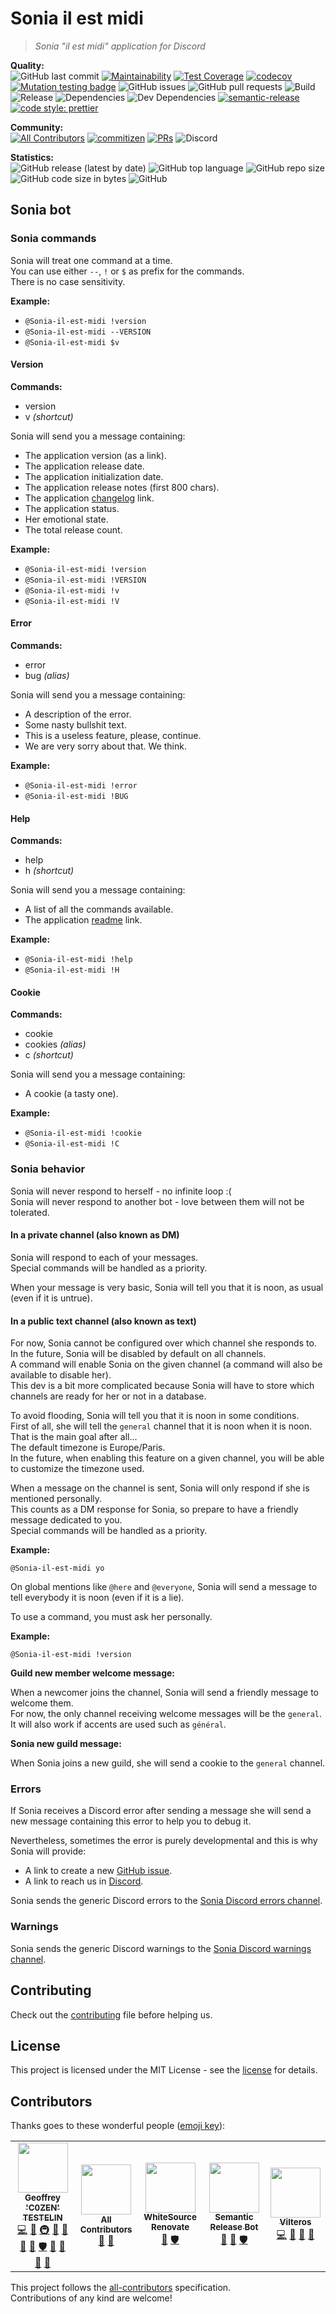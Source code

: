 # Sonia il est midi

> *Sonia "il est midi" application for Discord*

__Quality:__  
![GitHub last commit](https://img.shields.io/github/last-commit/sonia-corporation/il-est-midi-discord?style=flat-square)
[![Maintainability](https://api.codeclimate.com/v1/badges/6f8a651120877a0842b3/maintainability?style=flat-square)](https://codeclimate.com/github/Sonia-corporation/il-est-midi-discord/maintainability)
[![Test Coverage](https://api.codeclimate.com/v1/badges/6f8a651120877a0842b3/test_coverage?style=flat-square)](https://codeclimate.com/github/Sonia-corporation/il-est-midi-discord/test_coverage)
[![codecov](https://codecov.io/gh/Sonia-corporation/il-est-midi-discord/branch/develop/graph/badge.svg)](https://codecov.io/gh/Sonia-corporation/il-est-midi-discord)
[![Mutation testing badge](https://img.shields.io/endpoint?style=flat-square&url=https%3A%2F%2Fbadge-api.stryker-mutator.io%2Fgithub.com%2FSonia-corporation%2Fil-est-midi-discord%2Fdevelop)](https://dashboard.stryker-mutator.io/reports/github.com/Sonia-corporation/il-est-midi-discord/develop)
![GitHub issues](https://img.shields.io/github/issues-raw/sonia-corporation/il-est-midi-discord?style=flat-square)
![GitHub pull requests](https://img.shields.io/github/issues-pr-raw/sonia-corporation/il-est-midi-discord?style=flat-square)
![Build](https://github.com/Sonia-corporation/il-est-midi-discord/workflows/Build/badge.svg?branch=master&style=flat-square)
![Release](https://github.com/Sonia-corporation/il-est-midi-discord/workflows/Release/badge.svg?branch=master&style=flat-square)
![Dependencies](https://img.shields.io/david/sonia-corporation/il-est-midi-discord?style=flat-square)
![Dev Dependencies](https://img.shields.io/david/dev/sonia-corporation/il-est-midi-discord?style=flat-square)
[![semantic-release](https://img.shields.io/badge/%20%20%F0%9F%93%A6%F0%9F%9A%80-semantic--release-e10079.svg?style=flat-square)](https://github.com/semantic-release/semantic-release)
[![code style: prettier](https://img.shields.io/badge/code_style-prettier-ff69b4.svg?style=flat-square)](https://github.com/prettier/prettier)

__Community:__  
[![All Contributors](https://img.shields.io/badge/all_contributors-5-orange.svg?style=flat-square)](#contributors)
[![commitizen](https://img.shields.io/badge/commitizen-friendly-brightgreen.svg?style=flat-square)](http://commitizen.github.io/cz-cli/)
[![PRs](https://img.shields.io/badge/PRs-welcome-brightgreen.svg?style=flat-square)]()
![Discord](https://img.shields.io/discord/689833865279307782?style=flat-square)

__Statistics:__  
![GitHub release (latest by date)](https://img.shields.io/github/v/release/sonia-corporation/il-est-midi-discord?style=flat-square)
![GitHub top language](https://img.shields.io/github/languages/top/sonia-corporation/il-est-midi-discord?style=flat-square)
![GitHub repo size](https://img.shields.io/github/repo-size/sonia-corporation/il-est-midi-discord?style=flat-square)
![GitHub code size in bytes](https://img.shields.io/github/languages/code-size/sonia-corporation/il-est-midi-discord?style=flat-square)
![GitHub](https://img.shields.io/github/license/sonia-corporation/il-est-midi-discord?style=flat-square)

## Sonia bot

### Sonia commands

Sonia will treat one command at a time.  
You can use either `--`, `!` or `$` as prefix for the commands.  
There is no case sensitivity.

__Example:__

- `@Sonia-il-est-midi !version`  
- `@Sonia-il-est-midi --VERSION`  
- `@Sonia-il-est-midi $v`  

#### Version

__Commands:__

- version
- v *(shortcut)*

Sonia will send you a message containing:

- The application version (as a link).
- The application release date.
- The application initialization date.
- The application release notes (first 800 chars).
- The application [changelog](CHANGELOG.md) link.
- The application status.
- Her emotional state.
- The total release count.

__Example:__

- `@Sonia-il-est-midi !version`
- `@Sonia-il-est-midi !VERSION`
- `@Sonia-il-est-midi !v`
- `@Sonia-il-est-midi !V`

#### Error

__Commands:__

- error
- bug *(alias)*

Sonia will send you a message containing:

- A description of the error.
- Some nasty bullshit text.
- This is a useless feature, please, continue.
- We are very sorry about that. We think.

__Example:__

- `@Sonia-il-est-midi !error`
- `@Sonia-il-est-midi !BUG`

#### Help

__Commands:__

- help
- h *(shortcut)*

Sonia will send you a message containing:

- A list of all the commands available.
- The application [readme](README.md) link.

__Example:__

- `@Sonia-il-est-midi !help`
- `@Sonia-il-est-midi !H`

#### Cookie

__Commands:__

- cookie
- cookies *(alias)*
- c *(shortcut)*

Sonia will send you a message containing:

- A cookie (a tasty one).

__Example:__

- `@Sonia-il-est-midi !cookie`
- `@Sonia-il-est-midi !C`

### Sonia behavior

Sonia will never respond to herself - no infinite loop :(  
Sonia will never respond to another bot - love between them will not be tolerated.

#### In a private channel (also known as DM)

Sonia will respond to each of your messages.  
Special commands will be handled as a priority.  

When your message is very basic, Sonia will tell you that it is noon, as usual (even if it is untrue).  

#### In a public text channel (also known as text)

For now, Sonia cannot be configured over which channel she responds to.  
In the future, Sonia will be disabled by default on all channels.  
A command will enable Sonia on the given channel (a command will also be available to disable her).  
This dev is a bit more complicated because Sonia will have to store which channels are ready for her or not in a database.

To avoid flooding, Sonia will tell you that it is noon in some conditions.  
First of all, she will tell the `general` channel that it is noon when it is noon.  
That is the main goal after all...  
The default timezone is Europe/Paris.  
In the future, when enabling this feature on a given channel, you will be able to customize the timezone used.

When a message on the channel is sent, Sonia will only respond if she is mentioned personally.  
This counts as a DM response for Sonia, so prepare to have a friendly message dedicated to you.  
Special commands will be handled as a priority.  

__Example:__  

`@Sonia-il-est-midi yo`

On global mentions like `@here` and `@everyone`, Sonia will send a message to tell everybody it is noon (even if it is a lie).

To use a command, you must ask her personally.

__Example:__

`@Sonia-il-est-midi !version`

__Guild new member welcome message:__

When a newcomer joins the channel, Sonia will send a friendly message to welcome them.  
For now, the only channel receiving welcome messages will be the `general`.  
It will also work if accents are used such as `général`.  

__Sonia new guild message:__

When Sonia joins a new guild, she will send a cookie to the `general` channel.

### Errors

If Sonia receives a Discord error after sending a message she will send a new message containing this error to help you to debug it.  

Nevertheless, sometimes the error is purely developmental and this is why Sonia will provide:
- A link to create a new [GitHub issue](https://github.com/Sonia-corporation/il-est-midi-discord/issues/new?assignees=&labels=bug&template=bug_report.md&title=&projects=sonia-corporation/il-est-midi-discord/1).
- A link to reach us in [Discord](https://discord.gg/PW4JSkv).

Sonia sends the generic Discord errors to the [Sonia Discord errors channel](http://discordapp.com/channels/689833865279307782/700770389655158924).

### Warnings

Sonia sends the generic Discord warnings to the [Sonia Discord warnings channel](http://discordapp.com/channels/689833865279307782/701041732086792202).

## Contributing

Check out the [contributing](CONTRIBUTING.md) file before helping us.

## License

This project is licensed under the MIT License - see the [license](LICENSE.md) for details.

## Contributors 

Thanks goes to these wonderful people ([emoji key](https://github.com/kentcdodds/all-contributors#emoji-key)):

<!-- ALL-CONTRIBUTORS-LIST:START - Do not remove or modify this section -->
<!-- prettier-ignore-start -->
<!-- markdownlint-disable -->
<table>
  <tr>
    <td align="center"><a href="http://www.geoffreytestelin.com/"><img src="https://avatars2.githubusercontent.com/u/10194542?s=460&v=4" width="80px;" alt=""/><br /><sub><b>Geoffrey 'C0ZEN' TESTELIN</b></sub></a><br /><a href="https://github.com/Sonia-corporation/il-est-midi-discord/commits?author=C0ZEN" title="Code">💻</a> <a href="#design-C0ZEN" title="Design">🎨</a> <a href="#infra-C0ZEN" title="Infrastructure (Hosting, Build-Tools, etc)">🚇</a> <a href="#ideas-C0ZEN" title="Ideas, Planning, & Feedback">🤔</a> <a href="#blog-C0ZEN" title="Blogposts">📝</a> <a href="https://github.com/Sonia-corporation/il-est-midi-discord/commits?author=C0ZEN" title="Documentation">📖</a> <a href="#tool-C0ZEN" title="Tools">🔧</a> <a href="#security-C0ZEN" title="Security">🛡️</a> <a href="https://github.com/Sonia-corporation/il-est-midi-discord/pulls?q=is%3Apr+reviewed-by%3AC0ZEN" title="Reviewed Pull Requests">👀</a> <a href="#question-C0ZEN" title="Answering Questions">💬</a> <a href="#maintenance-C0ZEN" title="Maintenance">🚧</a> <a href="https://github.com/Sonia-corporation/il-est-midi-discord/issues?q=author%3AC0ZEN" title="Bug reports">🐛</a></td>
    <td align="center"><a href="https://allcontributors.org"><img src="https://avatars1.githubusercontent.com/u/46410174?v=4" width="80px;" alt=""/><br /><sub><b>All Contributors</b></sub></a><br /><a href="https://github.com/Sonia-corporation/il-est-midi-discord/commits?author=all-contributors" title="Documentation">📖</a> <a href="#tool-all-contributors" title="Tools">🔧</a></td>
    <td align="center"><a href="https://renovate.whitesourcesoftware.com"><img src="https://avatars0.githubusercontent.com/u/25180681?v=4" width="80px;" alt=""/><br /><sub><b>WhiteSource Renovate</b></sub></a><br /><a href="#tool-renovate-bot" title="Tools">🔧</a> <a href="#security-renovate-bot" title="Security">🛡️</a></td>
    <td align="center"><a href="http://semantic-release.org/"><img src="https://avatars1.githubusercontent.com/u/32174276?v=4" width="80px;" alt=""/><br /><sub><b>Semantic Release Bot</b></sub></a><br /><a href="https://github.com/Sonia-corporation/il-est-midi-discord/commits?author=semantic-release-bot" title="Documentation">📖</a> <a href="#tool-semantic-release-bot" title="Tools">🔧</a> <a href="#security-semantic-release-bot" title="Security">🛡️</a></td>
    <td align="center"><a href="https://github.com/vvalembois"><img src="https://avatars3.githubusercontent.com/u/34096840?v=4" width="80px;" alt=""/><br /><sub><b>Vilteros</b></sub></a><br /><a href="https://github.com/Sonia-corporation/il-est-midi-discord/commits?author=vvalembois" title="Code">💻</a> <a href="#ideas-vvalembois" title="Ideas, Planning, & Feedback">🤔</a> <a href="https://github.com/Sonia-corporation/il-est-midi-discord/commits?author=vvalembois" title="Documentation">📖</a> <a href="https://github.com/Sonia-corporation/il-est-midi-discord/pulls?q=is%3Apr+reviewed-by%3Avvalembois" title="Reviewed Pull Requests">👀</a></td>
  </tr>
</table>

<!-- markdownlint-enable -->
<!-- prettier-ignore-end -->
<!-- ALL-CONTRIBUTORS-LIST:END -->

This project follows the [all-contributors](https://github.com/kentcdodds/all-contributors) specification.  
Contributions of any kind are welcome!

